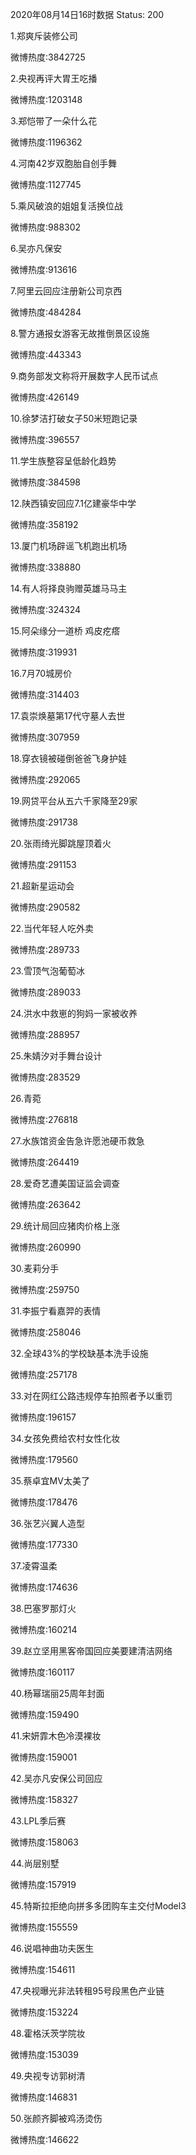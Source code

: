 2020年08月14日16时数据
Status: 200

1.郑爽斥装修公司

微博热度:3842725

2.央视再评大胃王吃播

微博热度:1203148

3.郑恺带了一朵什么花

微博热度:1196362

4.河南42岁双胞胎自创手舞

微博热度:1127745

5.乘风破浪的姐姐复活换位战

微博热度:988302

6.吴亦凡保安

微博热度:913616

7.阿里云回应注册新公司京西

微博热度:484284

8.警方通报女游客无故推倒景区设施

微博热度:443343

9.商务部发文称将开展数字人民币试点

微博热度:426149

10.徐梦洁打破女子50米短跑记录

微博热度:396557

11.学生族整容呈低龄化趋势

微博热度:384598

12.陕西镇安回应7.1亿建豪华中学

微博热度:358192

13.厦门机场辟谣飞机跑出机场

微博热度:338880

14.有人将择良驹赠英雄马马主

微博热度:324324

15.阿朵缘分一道桥 鸡皮疙瘩

微博热度:319931

16.7月70城房价

微博热度:314403

17.袁崇焕墓第17代守墓人去世

微博热度:307959

18.穿衣镜被碰倒爸爸飞身护娃

微博热度:292065

19.网贷平台从五六千家降至29家

微博热度:291738

20.张雨绮光脚跳屋顶着火

微博热度:291153

21.超新星运动会

微博热度:290582

22.当代年轻人吃外卖

微博热度:289733

23.雪顶气泡葡萄冰

微博热度:289033

24.洪水中救崽的狗妈一家被收养

微博热度:288957

25.朱婧汐对手舞台设计

微博热度:283529

26.青菀

微博热度:276818

27.水族馆资金告急许愿池硬币救急

微博热度:264419

28.爱奇艺遭美国证监会调查

微博热度:263642

29.统计局回应猪肉价格上涨

微博热度:260990

30.麦莉分手

微博热度:259750

31.李振宁看嘉羿的表情

微博热度:258046

32.全球43%的学校缺基本洗手设施

微博热度:257178

33.对在网红公路违规停车拍照者予以重罚

微博热度:196157

34.女孩免费给农村女性化妆

微博热度:179560

35.蔡卓宜MV太美了

微博热度:178476

36.张艺兴翼人造型

微博热度:177330

37.凌霄温柔

微博热度:174636

38.巴塞罗那灯火

微博热度:160214

39.赵立坚用黑客帝国回应美要建清洁网络

微博热度:160117

40.杨幂瑞丽25周年封面

微博热度:159490

41.宋妍霏木色冷漠裸妆

微博热度:159001

42.吴亦凡安保公司回应

微博热度:158327

43.LPL季后赛

微博热度:158063

44.尚层别墅

微博热度:157919

45.特斯拉拒绝向拼多多团购车主交付Model3

微博热度:155559

46.说唱神曲功夫医生

微博热度:154611

47.央视曝光非法转租95号段黑色产业链

微博热度:153224

48.霍格沃茨学院妆

微博热度:153039

49.央视专访郭树清

微博热度:146831

50.张颜齐脚被鸡汤烫伤

微博热度:146622

